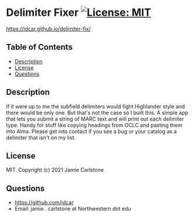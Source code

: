 # Delimiter Fixer [![License: MIT](https://img.shields.io/badge/License-MIT-yellow.svg)](https://opensource.org/licenses/MIT)
https://jdcar.github.io/delimiter-fix/
## Table of Contents
* [Description](#description)
* [License](#license)
* [Questions](#questions)
## Description
If it were up to me the subfield delimiters would fight Highlander style and there would be only one. But that's not the case so I built this. A simple app that lets you submit a string of MARC text and will print out each delimiter type. Handy for stuff like copying headings from OCLC and pasting them into Alma. Please get into contact if you see a bug or your catalog as a delimiter that isn't on my list.
## License
MIT. Copyright (c) 2021 Jamie Carlstone
## Questions
* https://github.com/jdcar
* Email: jamie . carlstone at Northwestern dot edu